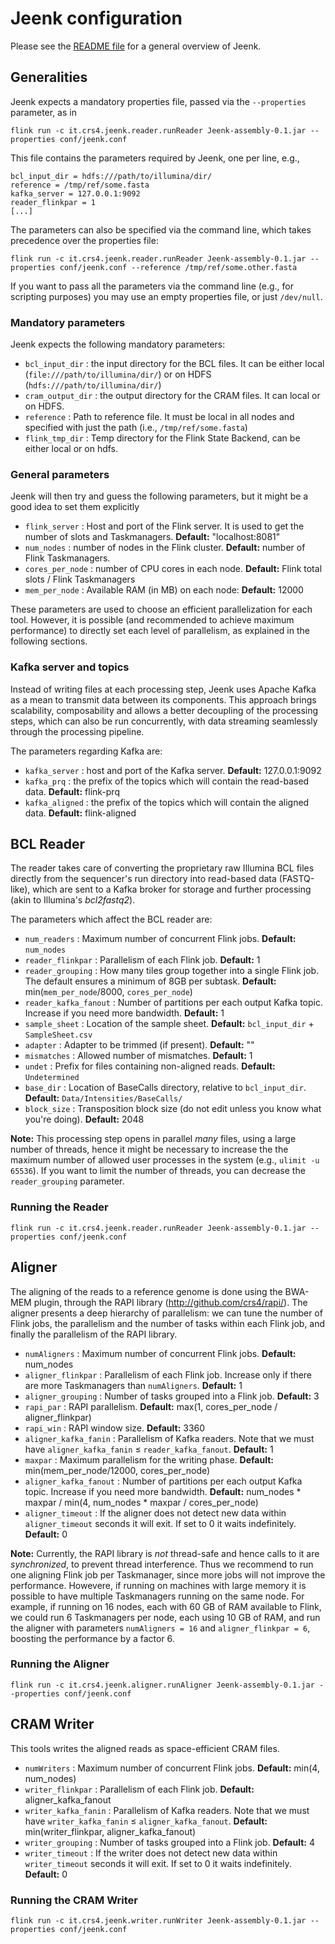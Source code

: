 # Jeenk configuration

Please see the [README file](README.md) for a general overview of Jeenk.

## Generalities

Jeenk expects a mandatory properties file, passed via the
`--properties` parameter, as in

```
flink run -c it.crs4.jeenk.reader.runReader Jeenk-assembly-0.1.jar --properties conf/jeenk.conf
```

This file contains the parameters required by Jeenk, one per line,
e.g.,

```
bcl_input_dir = hdfs:///path/to/illumina/dir/
reference = /tmp/ref/some.fasta
kafka_server = 127.0.0.1:9092
reader_flinkpar = 1
[...]
```

The parameters can also be specified via the command line, which takes
precedence over the properties file:

```
flink run -c it.crs4.jeenk.reader.runReader Jeenk-assembly-0.1.jar --properties conf/jeenk.conf --reference /tmp/ref/some.other.fasta
```

If you want to pass all the parameters via the command line (e.g., for
scripting purposes) you may use an empty properties file, or just
`/dev/null`.

### Mandatory parameters

Jeenk expects the following mandatory parameters:

- `bcl_input_dir` : the input directory for the BCL files. It can be
  either local (`file:///path/to/illumina/dir/`) or on HDFS
  (`hdfs:///path/to/illumina/dir/`)
- `cram_output_dir` : the output directory for the CRAM files. It can
  local or on HDFS.
- `reference` : Path to reference file. It must be local in all nodes
  and specified with just the path (i.e., `/tmp/ref/some.fasta`)
- `flink_tmp_dir` : Temp directory for the Flink State Backend, can be
  either local or on hdfs.

### General parameters

Jeenk will then try and guess the following parameters, but it might
be a good idea to set them explicitly

- `flink_server` : Host and port of the Flink server. It is used to
  get the number of slots and Taskmanagers. **Default:**
  "localhost:8081"
- `num_nodes` : number of nodes in the Flink cluster. **Default:**
  number of Flink Taskmanagers.
- `cores_per_node` : number of CPU cores in each node. **Default:**
  Flink total slots / Flink Taskmanagers
- `mem_per_node` : Available RAM (in MB) on each node: **Default:**
  12000

These parameters are used to choose an efficient parallelization for
each tool. However, it is possible (and recommended to achieve maximum
performance) to directly set each level of parallelism, as explained
in the following sections.

### Kafka server and topics

Instead of writing files at each processing step, Jeenk uses Apache
Kafka as a mean to transmit data between its components. This approach
brings scalability, composability and allows a better decoupling of
the processing steps, which can also be run concurrently, with data
streaming seamlessly through the processing pipeline.

The parameters regarding Kafka are:

- `kafka_server` : host and port of the Kafka server. **Default:**
  127.0.0.1:9092
- `kafka_prq` : the prefix of the topics which will contain the
  read-based data. **Default:** flink-prq
- `kafka_aligned` : the prefix of the topics which will contain the
  aligned data. **Default:** flink-aligned

## BCL Reader

The reader takes care of converting the proprietary raw Illumina BCL
files directly from the sequencer's run directory into read-based data
(FASTQ-like), which are sent to a Kafka broker for storage and further
processing (akin to Illumina's *bcl2fastq2*).

The parameters which affect the BCL reader are:

- `num_readers` : Maximum number of concurrent Flink
  jobs. **Default:** `num_nodes`
- `reader_flinkpar` : Parallelism of each Flink job. **Default:** 1
- `reader_grouping` : How many tiles group together into a single
  Flink job. The default ensures a minimum of 8GB per
  subtask. **Default:** min(`mem_per_node`/8000, `cores_per_node`)
- `reader_kafka_fanout` : Number of partitions per each output Kafka
  topic. Increase if you need more bandwidth. **Default:** 1
- `sample_sheet` : Location of the sample sheet. **Default:**
  `bcl_input_dir` + `SampleSheet.csv`
- `adapter` : Adapter to be trimmed (if present). **Default:** ""
- `mismatches` : Allowed number of mismatches. **Default:** 1
- `undet` : Prefix for files containing non-aligned
  reads. **Default:** `Undetermined`
- `base_dir` : Location of BaseCalls directory, relative to
  `bcl_input_dir`. **Default:** `Data/Intensities/BaseCalls/`
- `block_size` : Transposition block size (do not edit unless you know
  what you're doing). **Default:** 2048

**Note:** This processing step opens in parallel *many* files, using a
large number of threads, hence it might be necessary to increase the
the maximum number of allowed user processes in the system (e.g.,
`ulimit -u 65536`). If you want to limit the number of threads, you
can decrease the `reader_grouping` parameter.

### Running the Reader

```
flink run -c it.crs4.jeenk.reader.runReader Jeenk-assembly-0.1.jar --properties conf/jeenk.conf
```

## Aligner

The aligning of the reads to a reference genome is done using the
BWA-MEM plugin, through the RAPI library
(http://github.com/crs4/rapi/). The aligner presents a deep hierarchy
of parallelism: we can tune the number of Flink jobs, the parallelism
and the number of tasks within each Flink job, and finally the
parallelism of the RAPI library.

- `numAligners` : Maximum number of concurrent Flink
  jobs. **Default:** num_nodes
- `aligner_flinkpar` : Parallelism of each Flink job. Increase only if
  there are more Taskmanagers than `numAligners`. **Default:** 1
- `aligner_grouping` : Number of tasks grouped into a Flink
  job. **Default:** 3
- `rapi_par` : RAPI parallelism. **Default:** max(1, cores_per_node /
  aligner_flinkpar)
- `rapi_win` : RAPI window size. **Default:** 3360
- `aligner_kafka_fanin` : Parallelism of Kafka readers. Note that we
  must have `aligner_kafka_fanin` ≤
  `reader_kafka_fanout`. **Default:** 1
- `maxpar` : Maximum parallelism for the writing phase. **Default:**
  min(mem_per_node/12000, cores_per_node)
- `aligner_kafka_fanout` : Number of partitions per each output Kafka
  topic. Increase if you need more bandwidth. **Default:** num_nodes *
  maxpar / min(4, num_nodes * maxpar / cores_per_node)
- `aligner_timeout` : If the aligner does not detect new data within
  `aligner_timeout` seconds it will exit. If set to 0 it waits
  indefinitely. **Default:** 0

**Note:** Currently, the RAPI library is *not* thread-safe and hence
calls to it are *synchronized*, to prevent thread interference. Thus
we recommend to run one aligning Flink job per Taskmanager, since more
jobs will not improve the performance. Howevere, if running on
machines with large memory it is possible to have multiple
Taskmanagers running on the same node. For example, if running on 16
nodes, each with 60 GB of RAM available to Flink, we could run 6
Taskmanagers per node, each using 10 GB of RAM, and run the aligner
with parameters `numAligners = 16` and `aligner_flinkpar = 6`,
boosting the performance by a factor 6.

### Running the Aligner

```
flink run -c it.crs4.jeenk.aligner.runAligner Jeenk-assembly-0.1.jar --properties conf/jeenk.conf
```

## CRAM Writer

This tools writes the aligned reads as space-efficient CRAM files.

- `numWriters` : Maximum number of concurrent Flink jobs. **Default:**
  min(4, num_nodes)
- `writer_flinkpar` : Parallelism of each Flink job. **Default:**
  aligner_kafka_fanout
- `writer_kafka_fanin` : Parallelism of Kafka readers.  Note that we
  must have `writer_kafka_fanin` ≤
  `aligner_kafka_fanout`. **Default:** min(writer_flinkpar,
  aligner_kafka_fanout)
- `writer_grouping` : Number of tasks grouped into a Flink
  job. **Default:** 4
- `writer_timeout` : If the writer does not detect new data within
  `writer_timeout` seconds it will exit. If set to 0 it waits
  indefinitely. **Default:** 0

### Running the CRAM Writer

```
flink run -c it.crs4.jeenk.writer.runWriter Jeenk-assembly-0.1.jar --properties conf/jeenk.conf
```
